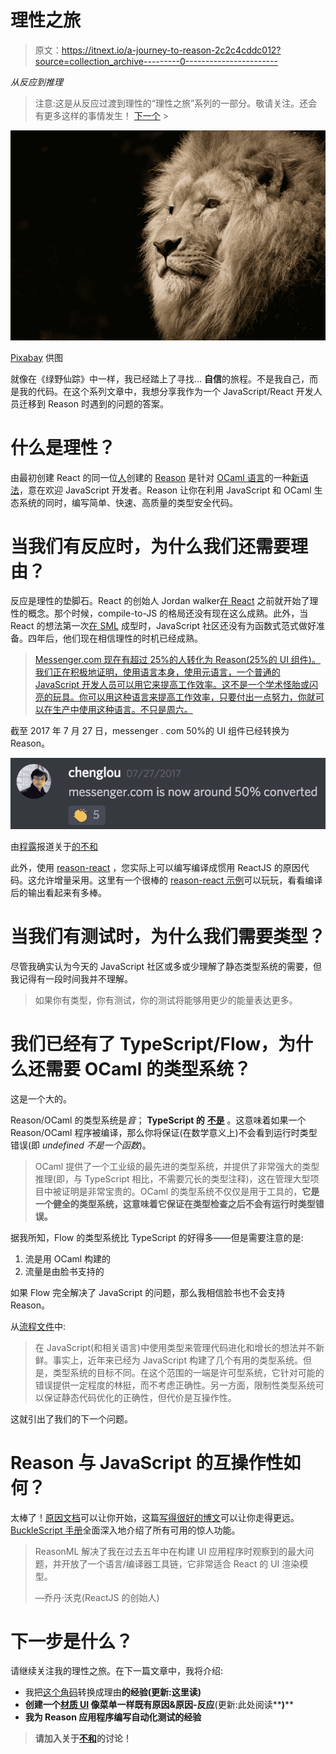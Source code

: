 # 理性之旅

> 原文：<https://itnext.io/a-journey-to-reason-2c2c4cddc012?source=collection_archive---------0----------------------->

*从反应到推理*

> 注意:这是从反应过渡到理性的“理性之旅”系列的一部分。敬请关注。还会有更多这样的事情发生！
> [下一个](https://medium.com/@RRafatpanah/a-journey-to-reason-c408a87a54de) >

![](img/5c4c0e8ef03e73668dffa06f237421c1.png)

[Pixabay](https://www.pexels.com/u/pixabay/) 供图

就像在《绿野仙踪》中一样，我已经踏上了寻找… **自信**的旅程。不是我自己，而是我的代码。在这个系列文章中，我想分享我作为一个 JavaScript/React 开发人员迁移到 Reason 时遇到的问题的答案。

# 什么是理性？

由最初创建 React 的同一位[人](https://twitter.com/jordwalke)创建的 [Reason](https://reasonml.github.io/) 是针对 [OCaml 语言](https://ocaml.org/)的一种[新语法](https://reasonml.github.io/docs/en/syntax-cheatsheet.html)，意在欢迎 JavaScript 开发者。Reason 让你在利用 JavaScript 和 OCaml 生态系统的同时，编写简单、快速、高质量的类型安全代码。

# 当我们有反应时，为什么我们还需要理由？

反应是理性的垫脚石。React 的创始人 Jordan walker[在 React](https://www.reactiflux.com/transcripts/cheng-lou/) 之前就开始了理性的概念。那个时候，compile-to-JS 的格局还没有现在这么成熟。此外，当 React 的想法第一次[在 SML](https://www.reactiflux.com/transcripts/jordan-walke/) 成型时，JavaScript 社区还没有为函数式范式做好准备。四年后，他们现在相信理性的时机已经成熟。

> [Messenger.com 现在有超过 25%的人转化为 Reason(25%的 UI 组件)。我们正在积极地证明，使用语言本身，使用元语言，一个普通的 JavaScript 开发人员可以用它来提高工作效率。这不是一个学术怪胎或闪亮的玩具。你可以用这种语言来提高工作效率，只要付出一点努力，你就可以在生产中使用这种语言。不只是周六。](https://youtu.be/_0T5OSSzxms?t=31m31s)

截至 2017 年 7 月 27 日，messenger . com 50%的 UI 组件已经转换为 Reason。

![](img/0b94cb85c657581b4233b44557ed4218.png)

由[程露](https://medium.com/u/701b0000d771?source=post_page-----2c2c4cddc012--------------------------------)报道关于[的不和](https://discord.gg/reasonml)

此外，使用 [reason-react](https://github.com/reasonml/reason-react) ，您实际上可以编写编译成惯用 ReactJS 的原因代码。这允许增量采用。这里有一个很棒的 [reason-react 示例](https://github.com/reasonml-community/reason-react-example)可以玩玩，看看编译后的输出看起来有多棒。

# 当我们有测试时，为什么我们需要类型？

尽管我确实认为今天的 JavaScript 社区或多或少理解了静态类型系统的需要，但我记得有一段时间我并不理解。

> 如果你有类型，你有测试，你的测试将能够用更少的能量表达更多。

# 我们已经有了 TypeScript/Flow，为什么还需要 OCaml 的类型系统？

这是一个大的。

Reason/OCaml 的类型系统是*音*； **TypeScript 的** [**不是**](https://www.typescriptlang.org/docs/handbook/type-compatibility.html) 。这意味着如果一个 Reason/OCaml 程序被编译，那么你将保证(在数学意义上)不会看到运行时类型错误(即 *undefined 不是一个函数*)。

> OCaml 提供了一个工业级的最先进的类型系统，并提供了非常强大的类型推理(即，与 TypeScript 相比，不需要冗长的类型注释)，这在管理大型项目中被证明是非常宝贵的。OCaml 的类型系统不仅仅是用于工具的，**它是一个健全的类型系统，这意味着它保证在类型检查之后不会有运行时类型错误。**

据我所知，Flow 的类型系统比 TypeScript 的好得多——但是需要注意的是:

1.  流是用 OCaml 构建的
2.  流量是由脸书支持的

如果 Flow 完全解决了 JavaScript 的问题，那么我相信脸书也不会支持 Reason。

从[流程文件](https://flow.org/en/docs/lang/)中:

> 在 JavaScript(和相关语言)中使用类型来管理代码进化和增长的想法并不新鲜。事实上，近年来已经为 JavaScript 构建了几个有用的类型系统。但是，类型系统的目标不同。在这个范围的一端是许可型系统，它针对可能的错误提供一定程度的林挺，而不考虑正确性。另一方面，限制性类型系统可以保证静态代码优化的正确性，但代价是互操作性。

这就引出了我们的下一个问题。

# Reason 与 JavaScript 的互操作性如何？

太棒了！[原因文档](https://reasonml.github.io/guide/javascript/interop/)可以让你开始，这篇[写得很好的博文](https://jaredforsyth.com/2017/06/03/javascript-interop-with-reason-and-bucklescript/)可以让你走得更远。 [BuckleScript 手册](https://bucklescript.github.io/bucklescript/Manual.html)全面深入地介绍了所有可用的惊人功能。

> ReasonML 解决了我在过去五年中在构建 UI 应用程序时观察到的最大问题，并开放了一个语言/编译器工具链，它非常适合 React 的 UI 渲染模型。
> 
> —乔丹·沃克(ReactJS 的创始人)

# 下一步是什么？

请继续关注我的理性之旅。在下一篇文章中，我将介绍:

*   我把[这个角码](https://github.com/persianturtle/angular-3d-carousel)转换成理由**的经验(更新:这里读**[](https://medium.com/@RRafatpanah/a-journey-to-reason-c408a87a54de)****)****
*   **创建一个[材质 UI](http://www.material-ui.com/#/) 像菜单一样既有原因&原因-反应**(更新:此处阅读**[](https://medium.com/@RRafatpanah/a-reasonml-tutorial-building-an-app-shell-dd7cc617d0c5)****)******
*   ****我为 Reason 应用程序编写自动化测试的经验****

> ****请**加入**关于[不和](https://discord.gg/reasonml)的讨论！****